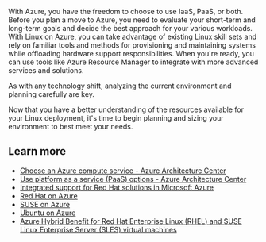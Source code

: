With Azure, you have the freedom to choose to use IaaS, PaaS, or both. Before you plan a move to Azure, you need to evaluate your short-term and long-term goals and decide the best approach for your various workloads. With Linux on Azure, you can take advantage of existing Linux skill sets and rely on familiar tools and methods for provisioning and maintaining systems while offloading hardware support responsibilities. When you're ready, you can use tools like Azure Resource Manager to integrate with more advanced services and solutions. 

As with any technology shift, analyzing the current environment and planning carefully are key.

Now that you have a better understanding of the resources available for your Linux deployment, it's time to begin planning and sizing your environment to best meet your needs.

## Learn more

- [Choose an Azure compute service - Azure Architecture Center](/azure/architecture/guide/technology-choices/compute-decision-tree)
- [Use platform as a service (PaaS) options - Azure Architecture Center](/azure/architecture/guide/design-principles/managed-services?source=recommendations)
- [Integrated support for Red Hat solutions in Microsoft Azure](https://www.redhat.com/en/partners/microsoft/red-hat-on-azure)
- [Red Hat on Azure](https://azure.microsoft.com/solutions/linux-on-azure/red-hat/)
- [SUSE on Azure](https://azure.microsoft.com/solutions/linux-on-azure/suse/)
- [Ubuntu on Azure](https://ubuntu.com/azure)
- [Azure Hybrid Benefit for Red Hat Enterprise Linux (RHEL) and SUSE Linux Enterprise Server (SLES) virtual machines](/azure/virtual-machines/linux/azure-hybrid-benefit-linux)
